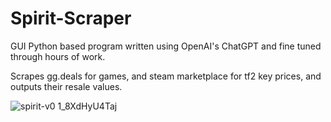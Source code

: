 # Spirit-Scraper
GUI Python based program written using OpenAI's ChatGPT and fine tuned through hours of work. 

Scrapes gg.deals for games, and steam marketplace for tf2 key prices, and outputs their resale values.

![spirit-v0 1_8XdHyU4Taj](https://github.com/drabspirit/Spirit-Scraper/assets/39843622/8bd6ba2b-9e0c-4a56-9045-21075fca0a28)
